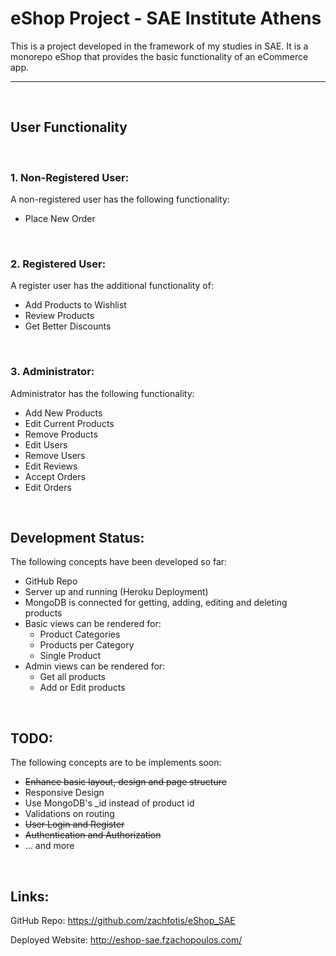 # eShop Project - SAE Institute Athens

This is a project developed in the framework of my studies in SAE. It is a monorepo eShop that provides the basic functionality of an eCommerce app.

---

<br>

## User Functionality

<br>

### 1. Non-Registered User:

A non-registered user has the following functionality:

- Place New Order

<br>

### 2. Registered User:

A register user has the additional functionality of:

- Add Products to Wishlist
- Review Products
- Get Better Discounts

<br>

### 3. Administrator:

Administrator has the following functionality:

- Add New Products
- Edit Current Products
- Remove Products
- Edit Users
- Remove Users
- Edit Reviews
- Accept Orders
- Edit Orders

<br>

## Development Status:

The following concepts have been developed so far:

- GitHub Repo
- Server up and running (Heroku Deployment)
- MongoDB is connected for getting, adding, editing and deleting products
- Basic views can be rendered for:
  - Product Categories
  - Products per Category
  - Single Product
- Admin views can be rendered for:
  - Get all products
  - Add or Edit products

<br>

## TODO:

The following concepts are to be implements soon:

- ~~Enhance basic layout, design and page structure~~
- Responsive Design
- Use MongoDB's \_id instead of product id
- Validations on routing
- ~~User Login and Register~~
- ~~Authentication and Authorization~~
- ... and more

<br>

## Links:

GitHub Repo: https://github.com/zachfotis/eShop_SAE

Deployed Website: http://eshop-sae.fzachopoulos.com/
